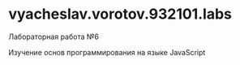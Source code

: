 # vyacheslav.vorotov.932101.labs

Лабораторная работа №6

Изучение основ программирования на языке JavaScript
